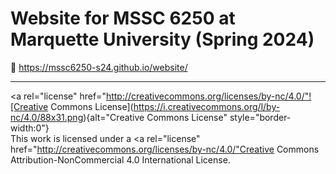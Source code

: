 # Website for MSSC 6250 at Marquette University (Spring 2024)

🔗 <https://mssc6250-s24.github.io/website/>

<hr>

<a rel="license" href="http://creativecommons.org/licenses/by-nc/4.0/"![Creative Commons License](https://i.creativecommons.org/l/by-nc/4.0/88x31.png){alt="Creative Commons License" style="border-width:0"}</a><br />This work is licensed under a <a rel="license" href="http://creativecommons.org/licenses/by-nc/4.0/"Creative Commons Attribution-NonCommercial 4.0 International License</a>.
